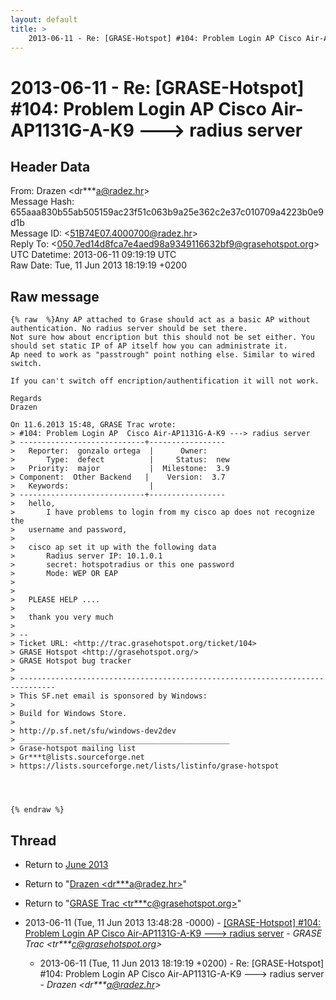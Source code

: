 ```yaml
---
layout: default
title: >
    2013-06-11 - Re: [GRASE-Hotspot] #104: Problem Login AP Cisco Air-AP1131G-A-K9 ---> radius server
---
```


# 2013-06-11 - Re: [GRASE-Hotspot] #104: Problem Login AP Cisco Air-AP1131G-A-K9 ---> radius server

## Header Data

From: Drazen \<dr***a@radez.hr\><br>
Message Hash: 655aaa830b55ab505159ac23f51c063b9a25e362c2e37c010709a4223b0e9d1b<br>
Message ID: \<51B74E07.4000700@radez.hr\><br>
Reply To: \<050.7ed14d8fca7e4aed98a9349116632bf9@grasehotspot.org\><br>
UTC Datetime: 2013-06-11 09:19:19 UTC<br>
Raw Date: Tue, 11 Jun 2013 18:19:19 +0200<br>

## Raw message

```
{% raw  %}Any AP attached to Grase should act as a basic AP without 
authentication. No radius server should be set there.
Not sure how about encription but this should not be set either. You 
should set static IP of AP itself how you can administrate it.
Ap need to work as "passtrough" point nothing else. Similar to wired 
switch.

If you can't switch off encription/authentification it will not work.

Regards
Drazen

On 11.6.2013 15:48, GRASE Trac wrote:
> #104: Problem Login AP  Cisco Air-AP1131G-A-K9 ---> radius server
> ----------------------------+-----------------
>   Reporter:  gonzalo ortega  |      Owner:
>       Type:  defect          |     Status:  new
>   Priority:  major           |  Milestone:  3.9
> Component:  Other Backend   |    Version:  3.7
>   Keywords:                  |
> ----------------------------+-----------------
>   hello,
>       I have problems to login from my cisco ap does not recognize the
>   username and password,
>
>   cisco ap set it up with the following data
>       Radius server IP: 10.1.0.1
>       secret: hotspotradius or this one password
>       Mode: WEP OR EAP
>
>
>   PLEASE HELP ....
>
>   thank you very much
>
> --
> Ticket URL: <http://trac.grasehotspot.org/ticket/104>
> GRASE Hotspot <http://grasehotspot.org/>
> GRASE Hotspot bug tracker
>
> ------------------------------------------------------------------------------
> This SF.net email is sponsored by Windows:
>
> Build for Windows Store.
>
> http://p.sf.net/sfu/windows-dev2dev
> _______________________________________________
> Grase-hotspot mailing list
> Gr***t@lists.sourceforge.net
> https://lists.sourceforge.net/lists/listinfo/grase-hotspot




{% endraw %}
```

## Thread

+ Return to [June 2013](/archive/2013/06)

+ Return to "[Drazen <dr***a<span>@</span>radez.hr>](/authors/dr___a_at_radez_hr)"
+ Return to "[GRASE Trac <tr***c<span>@</span>grasehotspot.org>](/authors/tr___c_at_grasehotspot_org)"

+ 2013-06-11 (Tue, 11 Jun 2013 13:48:28 -0000) - [[GRASE-Hotspot] #104: Problem Login AP Cisco Air-AP1131G-A-K9 ---> radius server](/archive/2013/06/58df25864b400789968f5ec0d1e609e237f573f38ca182213e07b3e42ff70aaf) - _GRASE Trac \<tr***c@grasehotspot.org\>_
  + 2013-06-11 (Tue, 11 Jun 2013 18:19:19 +0200) - Re: [GRASE-Hotspot] #104: Problem Login AP Cisco Air-AP1131G-A-K9 ---> radius server - _Drazen \<dr***a@radez.hr\>_


